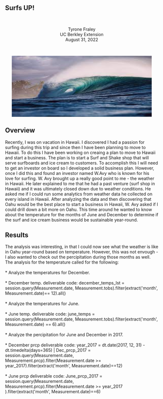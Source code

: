 ## Surfs UP!
<br/>
<p align="center">Tyrone Fraley<br/>
UC Berkley Extension<br/>
August 31, 2022<br/>
<p/>
<br/>
<p align="center">
  <img width="460" height="200" src="Wave.jpeg">
</p>

## Overview 
Recently, I was on vacation in Hawaii. I discovered I had a passion for surfing during this trip and since then I have been planning to move to Hawaii. To do this I have been working on creaing a plan to move to Hawaii and start a business. The plan is to start a Surf and Shake shop that will serve surfboards and ice cream to customers. To accomplish this I will need to get an investor on board so I developed a solid business plan. However, once I did this and found an investor named W.Avy who is known for his love for surfing. W. Avy brought up a really good point to me - the weather in Hawaii. He later explained to me that he had a past venture (surf shop in Hawaii) and it was ultimately closed down due to weather conditions. He asked me if I could run some analytics from weather data he collected on every island in Hawaii. After analyzing the data and then discovering that Oahu would be the best place to start a business in Hawaii, W. Avy asked if I could drill down a bit more on Oahu. This time around he wanted to know about the temperature for the months of June and December to determine if the surf and ice cream business would be sustainable year-round.

## Results
The analysis was interesting, in that I could now see what the weather is like in Oahu year-round based on temperature. However, this was not envough - I also wanted to check out the percipitation during those months as well. The analysis for the temperature called for the following:<br/>
        <br/>
    * Analyze the temperatures for December.<br/>
            <br/>
        * December temp. deliverable code: december_temps_lst = session.query(Measurement.date, Measurement.tobs).filter(extract('month', Measurement.date)== 12).all()<br/>
                <br/>
    * Analyze the temperatures for June.<br/>
            <br/>
        * June temp. deliverable code: june_temps = session.query(Measurement.date, Measurement.tobs).filter(extract('month', Measurement.date) == 6).all()<br/>
                <br/>
    * Analyze the percipitation for June and December in 2017.<br/>
            <br/>
        * December prcp deliverable code: year_2017 = dt.date(2017, 12, 31) - dt.timedelta(days=365) | Dec_prcp_2017 = session.query(Measurement.date, Measurement.prcp).filter(Measurement.date >= year_2017).filter(extract('month', Measurement.date)==12)<br/>
                <br/>
        * June prcp deliverable code: June_prcp_2017 = session.query(Measurement.date, Measurement.prcp).filter(Measurement.date >= year_2017 ).filter(extract('month', Measurement.date)==6)<br/>
